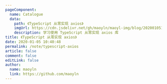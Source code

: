 ```yaml
---
pageComponent:
  name: Catalogue
  data:
    path: 《TypeScript 从零实现 axios》
    imgUrl: https://cdn.jsdelivr.net/gh/maoyln/maoyl-img/blog/20200105104632.png
    description: 学习使用 TypeScript 从零实现 axios 库
title: 《TypeScript 从零实现 axios》
date: 2020-01-05 10:40:48
permalink: /note/typescript-axios
article: false
comment: false
editLink: false
author:
  name: maoyln
  link: https://github.com/maoyln
---
```

